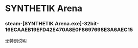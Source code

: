 # SYNTHETIK Arena

### steam-[SYNTHETIK Arena.exe]-32bit-16ECAAEB19EFD42E470A8E0F8697698E3A6AEC15
无特别说明